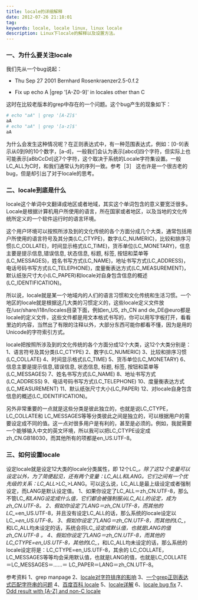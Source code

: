```yaml
---
title: locale的详细解释
date: 2012-07-26 21:18:01
tag: 
keywords: locale, locale linux, linux locale
description: Linux下locale的解释以及设置方法。
---
```


### 一、为什么要关注locale

我们先从一个bug说起：
* Thu Sep 27 2001 Bernhard Rosenkraenzer2.5-0.f.2
- Fix up echo A |grep '[A-Z0-9]' in locales other than C

这时在比较老版本的grep中存在的一个问题。这个bug产生的现象如下：
```sh
# echo "aA" | grep '[A-Z]$'
aA
# echo "aA" | grep '[a-z]$'
aA
```

为什么会发生这种情况呢？在正则表达式中，有一种范围表达式，例如：[0-9]表示从0到9的10个数字，[a-d]，一般我们会认为表示[abcd]四个字符，但实际上也可能表示[aBbCcDd]这7个字符，这个取决于系统的Locale字符集设置。一般LC_ALL为C时，和我们通常认为的序列一致。参考［3］
这也许是一个很古老的bug，但是却引出了对于locale的思考。

### 二、locale到底是什么

locale这个单词中文翻译成地区或者地域，其实这个单词包含的意义要宽泛很多。Locale是根据计算机用户所使用的语言，所在国家或者地区，以及当地的文化传统所定义的一个软件运行时的语言环境。

这个用户环境可以按照所涉及到的文化传统的各个方面分成几个大类，通常包括用户所使用的语言符号及其分类(LC_CTYPE)，数字(LC_NUMERIC)，比较和排序习惯(LC_COLLATE)，时间显示格式(LC_TIME)，货币单位(LC_MONETARY)，信息主要是提示信息,错误信息, 状态信息, 标题, 标签, 按钮和菜单等(LC_MESSAGES)，姓名书写方式(LC_NAME)，地址书写方式(LC_ADDRESS)，电话号码书写方式(LC_TELEPHONE)，度量衡表达方式(LC_MEASUREMENT)，默认纸张尺寸大小(LC_PAPER)和locale对自身包含信息的概述(LC_IDENTIFICATION)。

所以说，locale就是某一个地域内的人们的语言习惯和文化传统和生活习惯。一个地区的locale就是根据这几大类的习惯定义的，这些locale定义文件放在/usr/share/i18n/locales目录下面，例如en_US, zh_CN and de_DE@euro都是locale的定义文件，这些文件都是用文本格式书写的，你可以用写字板打开，看看里边的内容，当然出了有限的注释以外，大部分东西可能你都看不懂，因为是用的Unicode的字符索引方式。

locale把按照所涉及到的文化传统的各个方面分成12个大类，这12个大类分别是：
1、语言符号及其分类(LC_CTYPE)
2、数字(LC_NUMERIC)
3、比较和排序习惯(LC_COLLATE)
4、时间显示格式(LC_TIME)
5、货币单位(LC_MONETARY)
6、信息主要是提示信息,错误信息, 状态信息, 标题, 标签, 按钮和菜单等(LC_MESSAGES)
7、姓名书写方式(LC_NAME)
8、地址书写方式(LC_ADDRESS)
9、电话号码书写方式(LC_TELEPHONE)
10、度量衡表达方式(LC_MEASUREMENT)
11、默认纸张尺寸大小(LC_PAPER)
12、对locale自身包含信息的概述(LC_IDENTIFICATION)。

另外非常重要的一点就是这些分类是彼此独立的，也就是说LC_CTYPE，LC_COLLATE和 LC_MESSAGES等等分类彼此之间是独立的，可以根据用户的需要设定成不同的值。这一点对很多用户是有利的，甚至是必须的。例如，我就需要一个能够输入中文的英文环境，所以我可以把LC_CTYPE设定成zh_CN.GB18030，而其他所有的项都是en_US.UTF-8。

### 三、如何设置locale

设定locale就是设定12大类的locale分类属性，即 12个LC_*。除了这12个变量可以设定以外，为了简便起见，还有两个变量：LC_ALL和LANG。它们之间有一个优先级的关系：LC_ALL>LC_*>LANG。可以这么说，LC_ALL是最上级设定或者强制设定，而LANG是默认设定值。
1、如果你设定了LC_ALL＝zh_CN.UTF-8，那么不管LC_*和LANG设定成什么值，它们都会被强制服从LC_ALL的设定，成为 zh_CN.UTF-8。
2、假如你设定了LANG＝zh_CN.UTF-8，而其他的LC_*=en_US.UTF-8，并且没有设定LC_ALL的话，那么系统的locale设定以LC_*=en_US.UTF-8。
3、假如你设定了LANG＝zh_CN.UTF-8，而其他的LC_*，和LC_ALL均未设定的话，系统会将LC_*设定成默认值，也就是LANG的值 zh_CN.UTF-8 。
4、假如你设定了LANG＝zh_CN.UTF-8，而其他的LC_CTYPE=en_US.UTF-8，其他的LC_*，和LC_ALL均未设定的话，那么系统的locale设定将是：LC_CTYPE=en_US.UTF-8，其余的 LC_COLLATE，LC_MESSAGES等等均会采用默认值，也就是LANG的值，也就是LC_COLLATE＝LC_MESSAGES＝……＝ LC_PAPER＝LANG＝zh_CN.UTF-8。

参考资料
1、grep manpage
2、[locale对字符排序的影响](http://www.linuxeden.com/forum/thread-133147-1-1.html)
3、[一个grep正则表达式匹配字符串的问题](http://bbs.chinaunix.net/thread-3589275-1-1.html)
4、[百度百科 locale](http://baike.baidu.com/view/2129630.htm)
5、[locale详解](http://blog.csdn.net/itblog/article/details/1513673)
6、[locale bug fix](http://rpmfind.net/linux/RPM/redhat/updates/9/i386/grep-2.5.1-7.8.i386.html)
7、[Odd result with [A-Z] and non-C locale](http://bugs.debian.org/cgi-bin/bugreport.cgi?bug=589808)